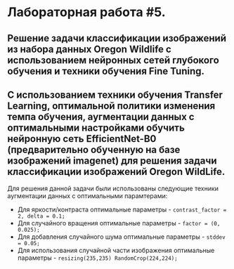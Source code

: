 Лабораторная работа #5.
===
Решение задачи классификации изображений из набора данных Oregon Wildlife с использованием нейронных сетей глубокого обучения и техники обучения Fine Tuning.
---

С использованием техники обучения Transfer Learning, оптимальной политики изменения темпа обучения, аугментации данных с оптимальными настройками обучить нейронную сеть EfficientNet-B0 (предварительно обученную на базе изображений imagenet) для решения задачи классификации изображений Oregon WildLife.
---

Для решения данной задачи были использованы следующие техники аугментации данных с оптимальными парамтерами: 
* Для яркости/контраста оптимальные параметры - `contrast_factor = 2, delta = 0.1;`
* Для случайного вращения оптимальные параметры - `factor = (0, 0.025);`
* Для добавления случайного шума оптимальные параметры - `stddev = 0.05;`
* Для использования случайной части изображения оптимальные параметры - `resizing(235,235) RandomCrop(224,224);` 

